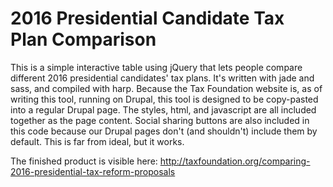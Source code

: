 # 2016 Presidential Candidate Tax Plan Comparison

This is a simple interactive table using jQuery that lets people compare different 2016 presidential candidates' tax plans. It's written with jade and sass, and compiled with harp. Because the Tax Foundation website is, as of writing this tool, running on Drupal, this tool is designed to be copy-pasted into a regular Drupal page. The styles, html, and javascript are all included together as the page content. Social sharing buttons are also included in this code because our Drupal pages don't (and shouldn't) include them by default. This is far from ideal, but it works.

The finished product is visible here: http://taxfoundation.org/comparing-2016-presidential-tax-reform-proposals
